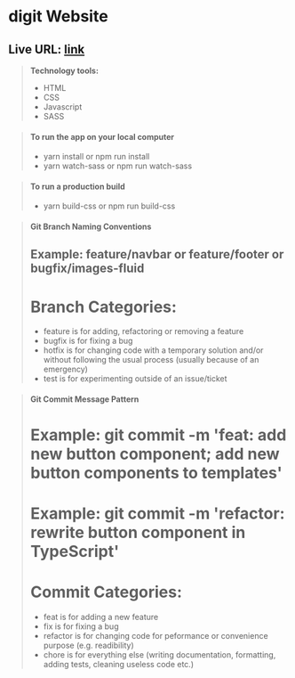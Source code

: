 # digit Website

## Live URL: [link](https://google.com)

> **Technology tools:**
>
> - HTML
> - CSS
> - Javascript
> - SASS

> #### To run the app on your local computer
>
> - yarn install or npm run install
> - yarn watch-sass or npm run watch-sass

> #### To run a production build
>
> - yarn build-css or npm run build-css

> #### Git Branch Naming Conventions
>
> ## Example: feature/navbar or feature/footer or bugfix/images-fluid
>
> # Branch Categories:
>
> - feature is for adding, refactoring or removing a feature
> - bugfix is for fixing a bug
> - hotfix is for changing code with a temporary solution and/or without following the usual process (usually because of an emergency)
> - test is for experimenting outside of an issue/ticket

> #### Git Commit Message Pattern
>
> # Example: git commit -m 'feat: add new button component; add new button components to templates'
>
> # Example: git commit -m 'refactor: rewrite button component in TypeScript'
>
> # Commit Categories:
>
> - feat is for adding a new feature
> - fix is for fixing a bug
> - refactor is for changing code for peformance or convenience purpose (e.g. readibility)
> - chore is for everything else (writing documentation, formatting, adding tests, cleaning useless code etc.)
